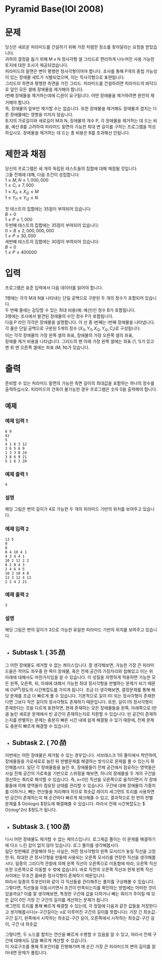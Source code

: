 # Pyramid Base(IOI 2008)
# 문제
당신은 새로운 피라미드를 건설하기 위해 가장 저렴한 장소를 찾아달라는 요청을 받았습니다.   
귀하의 결정을 돕기 위해 M x N 정사각형 셀 그리드로 편리하게 나누어진 사용 가능한 토지에 대한 조사가 제공되었습니다.   
피라미드의 밑면은 변이 평행한 정사각형이어야 합니다. 조사를 통해 P개의 중첩 가능성이 있는 장애물 세트가 식별되었으며, 이는 직사각형으로 표현됩니다.   
그리드의 측면과 평행한 측면을 가진 그리드. 피라미드를 건설하려면 피라미드의 바닥으로 덮인 모든 셀에 장애물을 제거해야 합니다.   
i번째 장애물을 제거하는데에 $C_i$원이 요구됩니다. 어떤 장애물을 제거하려면 완전히 제거해야 합니다.   
즉, 장애물의 일부만 제거할 수는 없습니다. 또한 장애물을 제거해도 장애물과 겹치는 다른 장애물에는 영향을 미치지 않습니다.   
토지의 가로길이와 세로길이 M과 N, 장애물의 개수 P, 각 장애물을 제거하는 데 드는 비용,
예산 B를 고려하여 피라미드 밑면의 가능한 최대 변 길이를 구하는 프로그램을 작성하십시오.
장애물을 제거하는 데 드는 총 비용은 B를 초과해선 안됩니다.  
# 제한과 채점
당신의 프로그램은 세 개의 독립된 테스트들의 집합에 대해 채점될 것입니다.   
그들 전체에 대해, 다음 조건이 성립합니다:   
$1\le M,N\le 1,000,000$   
$1\le C_i \le 7,000$   
$1\le X_{i1}\le X_{i2}\le M$   
$1\le Y_{i1}\le Y_{i2}\le N$   
   
첫 테스트의 집합에는 35점이 부여되어 있습니다:   
$B=0$   
$1\le P\le 1,000$   
두번째 테스트의 집합에는 35점이 부여되어 있습니다:   
$0\lt B\le 2,000,000,000$   
$1\le P\le 30,000$   
세번째 테스트의 집합에는 30점이 부여되어 있습니다:   
$B=0$   
$1\le P\le 400000$   
# 입력
프로그램은 표준 입력에서 다음 데이터를 읽어야 합니다.   
   
1행에는 각각 M과 N을 나타내는 단일 공백으로 구분된 두 개의 정수가 포함되어 있습니다.   
두 번째 줄에는 감당할 수 있는 최대 비용(예: 예산)인 정수 B가 포함됩니다.   
3행에는 조사에서 발견된 장애물의 수인 정수 P가 포함됩니다.   
다음 P 라인 각각은 장애물을 설명합니다. 이 선 중 i번째는 i번째 장애물을 나타냅니다.   
각 줄은 단일 공백으로 구분된 5개의 정수 $(X_{i1}, Y_{i1}, X_{i2}, Y_{i2},C_i)$로 구성됩니다.   
이는 각각 장애물의 가장 왼쪽 셀의 좌표, 장애물의 가장 오른쪽 셀의 좌표,   
장애물 제거 비용을 나타냅니다. 그리드의 맨 아래 가장 왼쪽 셀에는 좌표 (1, 1)가 있고   
맨 위 맨 오른쪽 셀에는 좌표 (M, N)가 있습니다.    
# 출력
준비할 수 있는 피라미드 밑면의 가능한 측면 길이의 최대값을 포함하는
하나의 정수를 출력하십시오.
피라미드의 건축이 불가능한 경우 프로그램은 숫자 0을 출력해야 합니다. 
## 예제

### 예제 입력 1
```
6 9 
42 
5 
4 1 6 3 12 
3 6 5 6 9 
1 3 3 8 24 
3 8 6 9 21 
5 1 6 2 20 
```
### 예제 출력 1
```
4
```
### 설명
해당 그림은 변의 길이가 4로 가능한 두 개의 피라미드 기반의 위치를 보여주고 있습니다.  
### 예제 입력 2
```
13 5 
0 
8 
8 4 10 4 1 
4 3 4 4 1 
10 2 12 2 2 
8 2 8 4 3 
2 4 6 4 5 
10 3 10 4 8 
12 3 12 4 13 
2 2 4 2 21 
```
### 예제 출력 2
```
3
```
### 설명
해당 그림은 변의 길이가 3으로 가능한 유일한 피라미드 기반의 위치를 보여주고 있습니다.
+ ## Subtask 1. ( $35점$)
그 어떤 장애물도 제거할 수 없는 케이스입니다.
잘 생각해보면, 가능한 가장 큰 피라미드들은 적어도 좌우중 한 쪽이 장애물, 혹은 
전체 공간의 가장자리와 접해있고 이는 위 아래에 대해서도 마찬가지임을 알 수 있습니다. 이 성질을
자명하게 적용하면 가능한 모든 왼쪽, 오른쪽, 위, 아래에 대해서 가능한 최대 정사각형을 판별하는
문제가 되기 때문에 $O(P^3)$정도의 시간복잡도를 가지게 됩니다.
조금 더 생각해보면, 결정문제를 통해 해당 문제를 조금 더 빠르게 풀 수 있습니다.
기본적으로 길이 l이 되는 정사각형이 존재한다면 그보다 작은 길이의 정사각형도 존재하기 때문입니다.
또한, 길이 l의 정사각형이 존재한다는 것을 다르게 표현하면, 현재 존재하는 모든 장애물들을
왼쪽, 아래쪽으로 l만큼 늘린 새로운 문제에서 빈 공간이 존재하는지로 치환할 수 있습니다.
빈 공간이 존재하는지를 판별하는 문제는 충분히 빠른 시간 내에 쉽게 해결될 수 있기 때문에,
전체 문제도 충분히 빠르게 해결할 수 있습니다.
+ ## Subtask 2. ( $70점$)
이번에는 어떤 장애물은 제거될 수 있는 경우입니다. 서브태스크 1의 풀이에서 착안하여,
장애물들을 가로세로로 늘린 뒤 판별문제를 해결하는 방식으로 문제를 풀 수 있는지 확인해봅시다.
일단 각 장애물들을 늘린 후, 장애물들이 전체 공간에서 점유하는 영역들은 사실 전체 공간의 가로축을 기반으로 스위핑을
해보면, 하나의 장애물을 두 개의 구간을 갱신하는 쿼리로 해석할 수 있습니다. 즉, x=0인 직선을 오른쪽으로 움직이면서
각 장애물들에 의해 영역들이 점유된 상태를 관리할 수 있습니다. 구간에 대해 장애물의 가중치를 더하거나, 빼는 연산들을 처리해야 하므로
최솟값 레이지 세그먼트 트리를 사용하면 빈 공간이 존재하는지 매 순간마다 빠르게 체크해줄 수 있고, 결과적으로 한 번의 판별 문제를
 $ O(nlogn) $정도에 해결해줄 수 있습니다. 따라서 전체 시간복잡도는 $ O(nlog^2n) $정도가 됩니다.
 + ## Subtask 3. ( $100점$)
 다시 어떤 장애물도 제거할 수 없는 케이스입니다. 로그제곱 풀이는 이 문제를 해결하기에 다소 느린 감이 없지 않아 있습니다. 로그 풀이를 생각해봅시다.   
 일단 첫번째로 관찰해야 하는 사실은, 어떤 정사각형의 왼쪽 모서리가 놓일 직선을 고정한 뒤, 최대한 큰 정사각형을 만들때 사용되는
 오른쪽 모서리를 연장한 직선을 생각해봅시다. 일종의 그리디적 관찰에 의해 왼쪽 직선이 오른쪽으로 이동함에 따라, 오른쪽 직선 또한 오른쪽으로 이동할 수 밖에 없습니다. 바로 직전의 오른쪽 직선과 현재 왼쪽 직선 사이에는 무조건 올바른 정사각형이 존재하기 때문입니다.   
 따라서 일종의 투포인터와 같이 각 직선들을 관리해주는 풀이를 구상해볼 수 있습니다.   
 그렇다면, 직선들을 이동시키면서 조건이 만족되는지를 확인하는 방법에는 어떠한 것이 있을까요? 이를 잘 생각해보면,
 특정한 구간에 값을 더하거나 빼는 쿼리가 주어질 때 모든 값이 0인 가장 긴 구간의 길이를 계산하는 문제가 됩니다.   
 세그먼트 트리를 통해 빠르게 해결할 수 있는데, 각 정점에 다음과 같은 값들을 저장한다고 생각해봅시다(x-구간길이는 x로 이루어진 구간의 길이를 뜻합니다):
 가장 긴 최솟값-구간 길기, 왼쪽에서 시작하는 최솟값-구간 길이, 오른쪽에서 시작하는 최솟값-구간 길이, 구간 내 최솟값   
   
 그렇다면, 두 노드를 합치는 연산을 빠르게 수행할 수 있음을 알 수 있고, 따라서 전체 구간에 대해서도 답을 빠르게 계산할 수 있습니다.   
 이 자료구조를 통해 투포인터를 진행해가며 매 순간 가장 큰 피라미드의 변의 길이를 알아내면 문제가 풀립니다.
